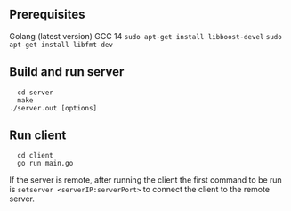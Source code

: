 ## Prerequisites
Golang (latest version)
GCC 14
`sudo apt-get install libboost-devel`
`sudo apt-get install libfmt-dev`

## Build and run server
```
  cd server
  make
./server.out [options]
```

## Run client
```
  cd client
  go run main.go
```

If the server is remote, after running the client the first command to be run is `setserver <serverIP:serverPort>` to connect the client to the remote server.

